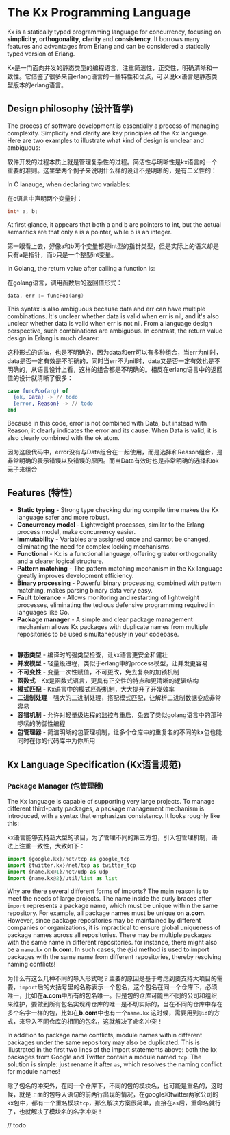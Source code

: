 # The Kx Programming Language
Kx is a statically typed programming language for concurrency, focusing on **simplicity**, **orthogonality**, **clarity** and **consistency**. It borrows many features and advantages from Erlang and can be considered a statically typed version of Erlang.

Kx是一门面向并发的静态类型的编程语言，注重简洁性，正交性，明确清晰和一致性。它借鉴了很多来自erlang语言的一些特性和优点，可以说kx语言是静态类型版本的erlang语言。

## Design philosophy (设计哲学)
The process of software development is essentially a process of managing complexity. Simplicity and clarity are key principles of the Kx language. Here are two examples to illustrate what kind of design is unclear and ambiguous:

软件开发的过程本质上就是管理复杂性的过程。简洁性与明晰性是kx语言的一个重要的准则。这里举两个例子来说明什么样的设计不是明晰的，是有二义性的：

In C lanauge, when declaring two variables:

在c语言中声明两个变量时：
```c
int* a, b;
```
At first glance, it appears that both a and b are pointers to int, but the actual semantics are that only a is a pointer, while b is an integer.

第一眼看上去，好像a和b两个变量都是int型的指针类型，但是实际上的语义却是只有a是指针，而b只是一个整型int变量。

In Golang, the return value after calling a function is:

在golang语言，调用函数后的返回值形式：
```go
data, err := funcFoo(arg)
```
This syntax is also ambiguous because data and err can have multiple combinations. It's unclear whether data is valid when err is nil, and it's also unclear whether data is valid when err is not nil. From a language design perspective, such combinations are ambiguous. In contrast, the return value design in Erlang is much clearer:

这种形式的语法，也是不明确的，因为data和err可以有多种组合，当err为nil时，data是否一定有效是不明确的，同时当err不为nil时，data又是否一定有效也是不明确的，从语言设计上看，这样的组合都是不明确的。相反在erlang语言中的返回值的设计就清晰了很多：
```erlang
case funcFoo(arg) of
  {ok, Data} -> // todo
  {error, Reason} -> // todo
end
```
Because in this code, error is not combined with Data, but instead with Reason, it clearly indicates the error and its cause. When Data is valid, it is also clearly combined with the ok atom.

因为这段代码中，error没有与Data组合在一起使用，而是选择和Reason组合，是非常明确的表示错误以及错误的原因。而当Data有效时也是非常明确的选择和ok元子来组合

## Features (特性)
- **Static typing** - Strong type checking during compile time makes the Kx language safer and more robust.
- **Concurrency model** - Lightweight processes, similar to the Erlang process model, make concurrency easier.
- **Immutability** - Variables are assigned once and cannot be changed, eliminating the need for complex locking mechanisms.
- **Functional** - Kx is a functional language, offering greater orthogonality and a clearer logical structure.
- **Pattern matching** - The pattern matching mechanism in the Kx language greatly improves development efficiency.
- **Binary processing** - Powerful binary processing, combined with pattern matching, makes parsing binary data very easy.
- **Fault tolerance** - Allows monitoring and restarting of lightweight processes, eliminating the tedious defensive programming required in languages ​​like Go.
- **Package manager** - A simple and clear package management mechanism allows Kx packages with duplicate names from multiple repositories to be used simultaneously in your codebase.

##
- **静态类型** - 编译时的强类型检查，让kx语言更安全和健壮
- **并发模型** - 轻量级进程，类似于erlang中的process模型，让并发更容易
- **不可变性** - 变量一次性赋值，不可更改，免去复杂的加锁机制
- **函数式** - Kx是函数式语言，更具有正交性的特点和更清晰的逻辑结构
- **模式匹配** - Kx语言中的模式匹配机制，大大提升了开发效率
- **二进制处理** - 强大的二进制处理，搭配模式匹配，让解析二进制数据变成非常容易
- **容错机制** - 允许对轻量级进程的监控与重启，免去了类似golang语言中的那种啰嗦的防御性编程
- **包管理器** - 简洁明晰的包管理机制，让多个仓库中的重复名的不同的kx包也能同时在你的代码库中为你所用

## Kx Language Specification (Kx语言规范)
### Package Manager (包管理器)
The Kx language is capable of supporting very large projects. To manage different third-party packages, a package management mechanism is introduced, with a syntax that emphasizes consistency. It looks roughly like this:

kx语言能够支持超大型的项目，为了管理不同的第三方包，引入包管理机制，语法上注重一致性，大致如下：
```python
import {google.kx}/net/tcp as google_tcp
import {twitter.kx}/net/tcp as twitter_tcp
import {name.kx@1}/net/udp as udp
import {name.kx@2}/util/list as list
```
Why are there several different forms of imports? The main reason is to meet the needs of large projects. The name inside the curly braces after `import` represents a package name, which must be unique within the same repository. For example, all package names must be unique on **a.com**. However, since package repositories may be maintained by different companies or organizations, it is impractical to ensure global uniqueness of package names across all repositories. There may be multiple packages with the same name in different repositories. for instance, there might also be a `name.kx` on **b.com**. In such cases, the `@id` method is used to import packages with the same name from different repositories, thereby resolving naming conflicts!

为什么有这么几种不同的导入形式呢？主要的原因是基于考虑到要支持大项目的需要，`import`后的大括号里的名称表示一个包名，这个包名在同一个仓库下，必须唯一，比如在**a.com**中所有的包名唯一。但是包的仓库可能由不同的公司和组织来维护，要做到所有包名实现跨仓库的唯一是不切实际的，当在不同的仓库中存在多个名字一样的包，比如在**b.com**中也有一个`name.kx` 这时候，需要用到`@id`的方式，来导入不同仓库的相同的包名，这就解决了命名冲突！

In addition to package name conflicts, module names within different packages under the same repository may also be duplicated. This is illustrated in the first two lines of the import statements above: both the kx packages from Google and Twitter contain a module named `tcp`. The solution is simple: just rename it after `as`, which resolves the naming conflict for module names!

除了包名的冲突外，在同一个仓库下，不同的包的模块名，也可能是重名的，这时候，就是上面的包导入语句的前两行出现的情况，在google和twitter两家公司的kx包中，都有一个重名模块`tcp`，那么解决方案很简单，直接在`as`后，重命名就行了，也就解决了模块名的名字冲突！

// todo
